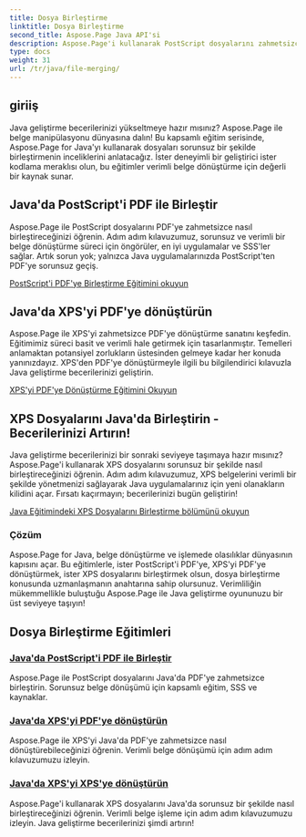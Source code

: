 ```yaml
---
title: Dosya Birleştirme
linktitle: Dosya Birleştirme
second_title: Aspose.Page Java API'si
description: Aspose.Page'i kullanarak PostScript dosyalarını zahmetsizce PDF'ye birleştirin ve XPS'yi Java'da PDF'ye veya XPS'ye dönüştürün. Sorunsuz belge dönüşümü için adım adım eğitimleri izleyin.
type: docs
weight: 31
url: /tr/java/file-merging/
---
```


## giriiş

Java geliştirme becerilerinizi yükseltmeye hazır mısınız? Aspose.Page ile belge manipülasyonu dünyasına dalın! Bu kapsamlı eğitim serisinde, Aspose.Page for Java'yı kullanarak dosyaları sorunsuz bir şekilde birleştirmenin inceliklerini anlatacağız. İster deneyimli bir geliştirici ister kodlama meraklısı olun, bu eğitimler verimli belge dönüştürme için değerli bir kaynak sunar.

## Java'da PostScript'i PDF ile Birleştir

Aspose.Page ile PostScript dosyalarını PDF'ye zahmetsizce nasıl birleştireceğinizi öğrenin. Adım adım kılavuzumuz, sorunsuz ve verimli bir belge dönüştürme süreci için öngörüler, en iyi uygulamalar ve SSS'ler sağlar. Artık sorun yok; yalnızca Java uygulamalarınızda PostScript'ten PDF'ye sorunsuz geçiş.

[PostScript'i PDF'ye Birleştirme Eğitimini okuyun](./postscript-to-pdf/)

## Java'da XPS'yi PDF'ye dönüştürün

Aspose.Page ile XPS'yi zahmetsizce PDF'ye dönüştürme sanatını keşfedin. Eğitimimiz süreci basit ve verimli hale getirmek için tasarlanmıştır. Temelleri anlamaktan potansiyel zorlukların üstesinden gelmeye kadar her konuda yanınızdayız. XPS'den PDF'ye dönüştürmeyle ilgili bu bilgilendirici kılavuzla Java geliştirme becerilerinizi geliştirin.

[XPS'yi PDF'ye Dönüştürme Eğitimini Okuyun](./xps-to-pdf/)

## XPS Dosyalarını Java'da Birleştirin - Becerilerinizi Artırın!

Java geliştirme becerilerinizi bir sonraki seviyeye taşımaya hazır mısınız? Aspose.Page'i kullanarak XPS dosyalarını sorunsuz bir şekilde nasıl birleştireceğinizi öğrenin. Adım adım kılavuzumuz, XPS belgelerini verimli bir şekilde yönetmenizi sağlayarak Java uygulamalarınız için yeni olanakların kilidini açar. Fırsatı kaçırmayın; becerilerinizi bugün geliştirin!

[Java Eğitimindeki XPS Dosyalarını Birleştirme bölümünü okuyun](./xps-to-xps/)

### Çözüm

Aspose.Page for Java, belge dönüştürme ve işlemede olasılıklar dünyasının kapısını açar. Bu eğitimlerle, ister PostScript'i PDF'ye, XPS'yi PDF'ye dönüştürmek, ister XPS dosyalarını birleştirmek olsun, dosya birleştirme konusunda uzmanlaşmanın anahtarına sahip olursunuz. Verimliliğin mükemmellikle buluştuğu Aspose.Page ile Java geliştirme oyununuzu bir üst seviyeye taşıyın!
## Dosya Birleştirme Eğitimleri
### [Java'da PostScript'i PDF ile Birleştir](./postscript-to-pdf/)
Aspose.Page ile PostScript dosyalarını Java'da PDF'ye zahmetsizce birleştirin. Sorunsuz belge dönüşümü için kapsamlı eğitim, SSS ve kaynaklar.
### [Java'da XPS'yi PDF'ye dönüştürün](./xps-to-pdf/)
Aspose.Page ile XPS'yi Java'da PDF'ye zahmetsizce nasıl dönüştürebileceğinizi öğrenin. Verimli belge dönüşümü için adım adım kılavuzumuzu izleyin.
### [Java'da XPS'yi XPS'ye dönüştürün](./xps-to-xps/)
Aspose.Page'i kullanarak XPS dosyalarını Java'da sorunsuz bir şekilde nasıl birleştireceğinizi öğrenin. Verimli belge işleme için adım adım kılavuzumuzu izleyin. Java geliştirme becerilerinizi şimdi artırın!